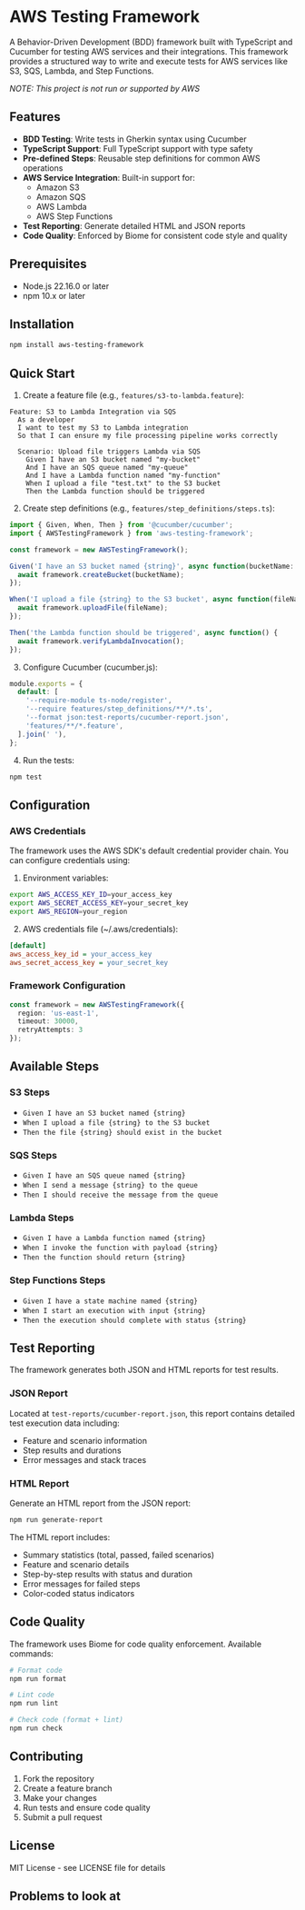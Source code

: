 # AWS Testing Framework

A Behavior-Driven Development (BDD) framework built with TypeScript and Cucumber for testing AWS services and their integrations. This framework provides a structured way to write and execute tests for AWS services like S3, SQS, Lambda, and Step Functions.

*NOTE: This project is not run or supported by AWS*

## Features

- **BDD Testing**: Write tests in Gherkin syntax using Cucumber
- **TypeScript Support**: Full TypeScript support with type safety
- **Pre-defined Steps**: Reusable step definitions for common AWS operations
- **AWS Service Integration**: Built-in support for:
  - Amazon S3
  - Amazon SQS
  - AWS Lambda
  - AWS Step Functions
- **Test Reporting**: Generate detailed HTML and JSON reports
- **Code Quality**: Enforced by Biome for consistent code style and quality

## Prerequisites

- Node.js 22.16.0 or later
- npm 10.x or later

## Installation

```bash
npm install aws-testing-framework
```

## Quick Start

1. Create a feature file (e.g., `features/s3-to-lambda.feature`):

```gherkin
Feature: S3 to Lambda Integration via SQS
  As a developer
  I want to test my S3 to Lambda integration
  So that I can ensure my file processing pipeline works correctly

  Scenario: Upload file triggers Lambda via SQS
    Given I have an S3 bucket named "my-bucket"
    And I have an SQS queue named "my-queue"
    And I have a Lambda function named "my-function"
    When I upload a file "test.txt" to the S3 bucket
    Then the Lambda function should be triggered
```

2. Create step definitions (e.g., `features/step_definitions/steps.ts`):

```typescript
import { Given, When, Then } from '@cucumber/cucumber';
import { AWSTestingFramework } from 'aws-testing-framework';

const framework = new AWSTestingFramework();

Given('I have an S3 bucket named {string}', async function(bucketName: string) {
  await framework.createBucket(bucketName);
});

When('I upload a file {string} to the S3 bucket', async function(fileName: string) {
  await framework.uploadFile(fileName);
});

Then('the Lambda function should be triggered', async function() {
  await framework.verifyLambdaInvocation();
});
```

3. Configure Cucumber (cucumber.js):

```javascript
module.exports = {
  default: [
    '--require-module ts-node/register',
    '--require features/step_definitions/**/*.ts',
    '--format json:test-reports/cucumber-report.json',
    'features/**/*.feature',
  ].join(' '),
};
```

4. Run the tests:

```bash
npm test
```

## Configuration

### AWS Credentials

The framework uses the AWS SDK's default credential provider chain. You can configure credentials using:

1. Environment variables:
```bash
export AWS_ACCESS_KEY_ID=your_access_key
export AWS_SECRET_ACCESS_KEY=your_secret_key
export AWS_REGION=your_region
```

2. AWS credentials file (~/.aws/credentials):
```ini
[default]
aws_access_key_id = your_access_key
aws_secret_access_key = your_secret_key
```

### Framework Configuration

```typescript
const framework = new AWSTestingFramework({
  region: 'us-east-1',
  timeout: 30000,
  retryAttempts: 3
});
```

## Available Steps

### S3 Steps
- `Given I have an S3 bucket named {string}`
- `When I upload a file {string} to the S3 bucket`
- `Then the file {string} should exist in the bucket`

### SQS Steps
- `Given I have an SQS queue named {string}`
- `When I send a message {string} to the queue`
- `Then I should receive the message from the queue`

### Lambda Steps
- `Given I have a Lambda function named {string}`
- `When I invoke the function with payload {string}`
- `Then the function should return {string}`

### Step Functions Steps
- `Given I have a state machine named {string}`
- `When I start an execution with input {string}`
- `Then the execution should complete with status {string}`

## Test Reporting

The framework generates both JSON and HTML reports for test results.

### JSON Report
Located at `test-reports/cucumber-report.json`, this report contains detailed test execution data including:
- Feature and scenario information
- Step results and durations
- Error messages and stack traces

### HTML Report
Generate an HTML report from the JSON report:

```bash
npm run generate-report
```

The HTML report includes:
- Summary statistics (total, passed, failed scenarios)
- Feature and scenario details
- Step-by-step results with status and duration
- Error messages for failed steps
- Color-coded status indicators

## Code Quality

The framework uses Biome for code quality enforcement. Available commands:

```bash
# Format code
npm run format

# Lint code
npm run lint

# Check code (format + lint)
npm run check
```

## Contributing

1. Fork the repository
2. Create a feature branch
3. Make your changes
4. Run tests and ensure code quality
5. Submit a pull request

## License

MIT License - see LICENSE file for details 


## Problems to look at

